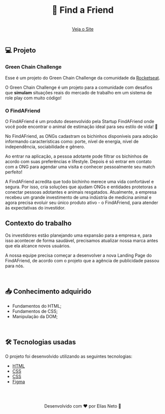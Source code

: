 <h1 align="center">🐾 Find a Friend</h1>

<br>

<img src="">

<div align="center">
    <a href="elias-neto.github.io/find-a-friend/" target="_blank"> Veja o Site</a>
</div>

<br>

## 💻 Projeto

### Green Chain Challenge

Esse é um projeto do Green Chain Challenge da comunidade da [Rocketseat](https://www.rocketseat.com.br/).

O Green Chain Challenge é um projeto para a comunidade com desafios que **simulam** situações reais do mercado de trabalho em um sistema de role play com muito código!

### O FindAFriend

O FindAFriend é um produto desenvolvido pela Startup FindAFriend onde você pode encontrar o animal de estimação ideal para seu estilo de vida! 🐶

No FindAFriend, as ONGs cadastram os bichinhos disponíveis para adoção informando características como: porte, nível de energia, nível de independência, sociabilidade e gênero.

Ao entrar na aplicação, a pessoa adotante pode filtrar os bichinhos de acordo com suas preferências e lifestyle.
Depois é só entrar em contato com a ONG para agendar uma visita e conhecer pessoalmente seu match perfeito!

A FindAFriend acredita que todo bichinho merece uma vida confortável e segura. Por isso, cria soluções que ajudam ONGs e entidades protetoras a conectar pessoas adotantes e animais resgatados. Atualmente, a empresa recebeu um grande investimento de uma indústria de medicina animal e agora precisa evoluir seu único produto ativo - o FindAFriend, para atender às expectativas do investidor.

## Contexto do trabalho

Os investidores estão planejando uma expansão para a empresa e, para isso acontecer de forma saudável, precisamos atualizar nossa marca antes que ela alcance novos usuários.

A nossa equipe precisa começar a desenvolver a nova Landing Page do FindAFriend, de acordo com o projeto que a agência de publicidade passou para nós.

<br>

<h2 id="learning"> 📥 Conhecimento adquirido </h2>

- Fundamentos do HTML;
- Fundamentos de CSS;
- Manipulação da DOM;

<br>

<h2 id="techs"> 🛠 Tecnologias usadas </h2>

O projeto foi desenvolvido utilizando as seguintes tecnologias:

- [HTML](https://www.w3schools.com/html/)
- [CSS](https://www.w3schools.com/css/)
- [CSS](https://www.w3schools.com/js/)
- [Figma](https://www.figma.com/design/)

<br>
<br>

<p align="center"> Desenvolvido com ❤ por Elias Neto 👋 <p>
